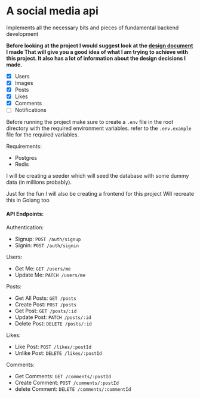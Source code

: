 # A social media api

Implements all the necessary bits and pieces of fundamental backend development

**Before looking at the project I would suggest look at the [design document](./Design_Document.md)
I made That will give you a good idea of what I am trying to achieve with this project.
It also has a lot of information about the design decisions I made.**

- [x] Users
- [x] Images
- [x] Posts
- [x] Likes
- [x] Comments
- [ ] Notifications

Before running the project make sure to create a `.env` file in the root directory with the required environment variables. refer to the `.env.example` file for the required variables.

Requirements:

- Postgres
- Redis

I will be creating a seeder which will seed the database with some dummy data (in millions probably).

Just for the fun I will also be creating a frontend for this project
Will recreate this in Golang too

#### API Endpoints:

Authentication:

- Signup: `POST /auth/signup`
- Signin: `POST /auth/signin`

Users:

- Get Me: `GET /users/me`
- Update Me: `PATCH /users/me`

Posts:

- Get All Posts: `GET /posts`
- Create Post: `POST /posts`
- Get Post: `GET /posts/:id`
- Update Post: `PATCH /posts/:id`
- Delete Post: `DELETE /posts/:id`

Likes:

- Like Post: `POST /likes/:postId`
- Unlike Post: `DELETE /likes/:postId`

Comments:

- Get Comments: `GET /comments/:postId`
- Create Comment: `POST /comments/:postId`
- delete Comment: `DELETE /comments/:commentId`
